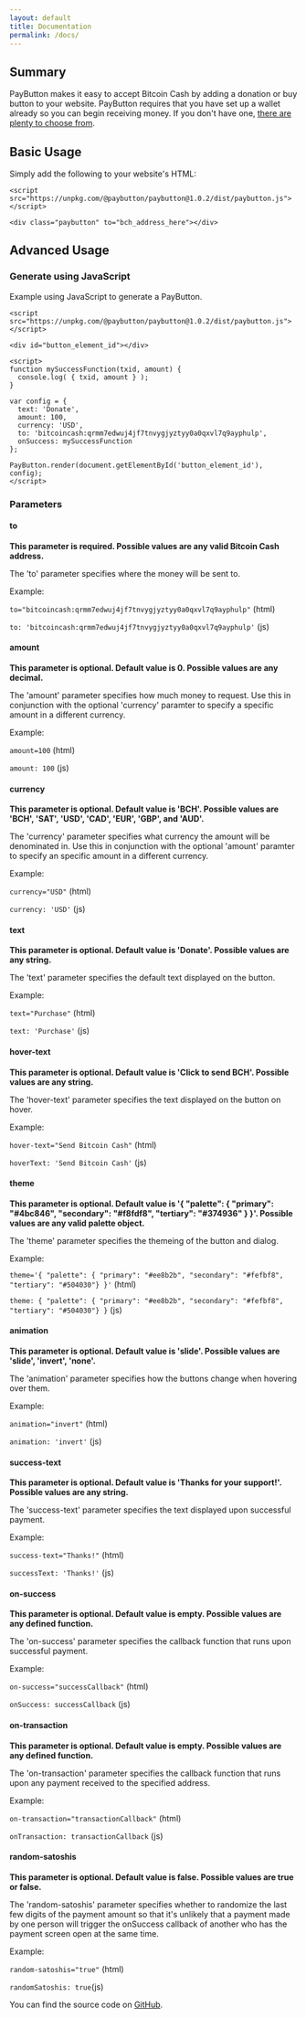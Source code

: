 ```yaml
---
layout: default
title: Documentation
permalink: /docs/
---
```


## Summary

PayButton makes it easy to accept Bitcoin Cash by adding a donation or buy button to your website. PayButton requires that you have set up a wallet already so you can begin receiving money. If you don't have one, [there are plenty to choose from](https://www.bitcoincash.org/wallets.html). 

## Basic Usage

Simply add the following to your website's HTML:

```
<script src="https://unpkg.com/@paybutton/paybutton@1.0.2/dist/paybutton.js"></script>

<div class="paybutton" to="bch_address_here"></div>
```

## Advanced Usage

### Generate using JavaScript

Example using JavaScript to generate a PayButton.

```
<script src="https://unpkg.com/@paybutton/paybutton@1.0.2/dist/paybutton.js"></script>

<div id="button_element_id"></div>

<script>
function mySuccessFunction(txid, amount) {
  console.log( { txid, amount } );
}

var config = {
  text: 'Donate',
  amount: 100,
  currency: 'USD',
  to: 'bitcoincash:qrmm7edwuj4jf7tnvygjyztyy0a0qxvl7q9ayphulp',
  onSuccess: mySuccessFunction
};

PayButton.render(document.getElementById('button_element_id'), config);
</script>
```

### Parameters

#### to

**This parameter is required. Possible values are any valid Bitcoin Cash address.**

The 'to' parameter specifies where the money will be sent to.

Example:

```to="bitcoincash:qrmm7edwuj4jf7tnvygjyztyy0a0qxvl7q9ayphulp"``` (html)

```to: 'bitcoincash:qrmm7edwuj4jf7tnvygjyztyy0a0qxvl7q9ayphulp'``` (js)

#### amount

**This parameter is optional. Default value is 0. Possible values are any decimal.**

The 'amount' parameter specifies how much money to request. Use this in conjunction with the optional 'currency' paramter to specify a specific amount in a different currency.

Example:

```amount=100``` (html)

```amount: 100``` (js)

#### currency

**This parameter is optional. Default value is 'BCH'. Possible values are 'BCH', 'SAT', 'USD', 'CAD', 'EUR', 'GBP', and 'AUD'.**

The 'currency' parameter specifies what currency the amount will be denominated in. Use this in conjunction with the optional 'amount' paramter to specify an specific amount in a different currency.

Example:

```currency="USD"``` (html)

```currency: 'USD'``` (js)

#### text

**This parameter is optional. Default value is 'Donate'. Possible values are any string.**

The 'text' parameter specifies the default text displayed on the button.

Example:

```text="Purchase"``` (html)

```text: 'Purchase'``` (js)

#### hover-text

**This parameter is optional. Default value is 'Click to send BCH'. Possible values are any string.**

The 'hover-text' parameter specifies the text displayed on the button on hover.

Example:

```hover-text="Send Bitcoin Cash"``` (html)

```hoverText: 'Send Bitcoin Cash'``` (js)

#### theme

**This parameter is optional. Default value is '{ "palette": { "primary": "#4bc846", "secondary": "#f8fdf8", "tertiary": "#374936" } }'. Possible values are any valid palette object.**

The 'theme' parameter specifies the themeing of the button and dialog.

Example:

```theme='{ "palette": { "primary": "#ee8b2b", "secondary": "#fefbf8", "tertiary": "#504030"} }'``` (html)

```theme: { "palette": { "primary": "#ee8b2b", "secondary": "#fefbf8", "tertiary": "#504030"} }``` (js)

#### animation

**This parameter is optional. Default value is 'slide'. Possible values are 'slide', 'invert', 'none'.**

The 'animation' parameter specifies how the buttons change when hovering over them.

Example:

```animation="invert"``` (html)

```animation: 'invert'``` (js)

#### success-text

**This parameter is optional. Default value is 'Thanks for your support!'. Possible values are any string.**

The 'success-text' parameter specifies the text displayed upon successful payment.

Example:

```success-text="Thanks!"``` (html)

```successText: 'Thanks!'``` (js)

#### on-success

**This parameter is optional. Default value is empty. Possible values are any defined function.**

The 'on-success' parameter specifies the callback function that runs upon successful payment.

Example:

```on-success="successCallback"``` (html)

```onSuccess: successCallback``` (js)

#### on-transaction

**This parameter is optional. Default value is empty. Possible values are any defined function.**

The 'on-transaction' parameter specifies the callback function that runs upon any payment received to the specified address.

Example:

```on-transaction="transactionCallback"``` (html)

```onTransaction: transactionCallback``` (js)

#### random-satoshis

**This parameter is optional. Default value is false. Possible values are true or false.**

The 'random-satoshis' parameter specifies whether to randomize the last few digits of the payment amount so that it's unlikely that a payment made by one person will trigger the onSuccess callback of another who has the payment screen open at the same time.

Example:

```random-satoshis="true"``` (html)

```randomSatoshis: true```(js)

You can find the source code on [GitHub](http://github.com/PayButton/paybutton).

<!-- Global site tag (gtag.js) - Google Analytics -->
<script async src="https://www.googletagmanager.com/gtag/js?id=UA-27127884-13"></script>
<script>
  window.dataLayer = window.dataLayer || [];
  function gtag(){dataLayer.push(arguments);}
  gtag('js', new Date());
  gtag('config', 'UA-27127884-13');
</script>

